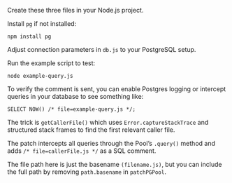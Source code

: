 Create these three files in your Node.js project.

Install `pg` if not installed:

`npm install pg`

Adjust connection parameters in `db.js` to your PostgreSQL setup.

Run the example script to test:

`node example-query.js`

To verify the comment is sent, you can enable Postgres logging or intercept queries in your database to see something like:

`SELECT NOW() /* file=example-query.js */;`

The trick is `getCallerFile()` which uses `Error.captureStackTrace` and structured stack frames to find the first relevant caller file.

The patch intercepts all queries through the Pool’s `.query()` method and adds `/* file=callerFile.js */` as a SQL comment.

The file path here is just the basename `(filename.js)`, but you can include the full path by removing `path.basename` in `patchPGPool`.
